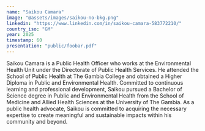 ```yaml
---
name: "Saikou Camara"
image: "@assets/images/saikou-no-bkg.png"
linkedin: "https://www.linkedin.com/in/saikou-camara-583772210/"
country_iso: "GM"
year: 2025
timestamp: 60
presentation: "public/foobar.pdf"
---
```


Saikou Camara is a Public Health Officer who works at the Environmental Health Unit under the Directorate of Public Health Services. He attended the School of Public Health at The Gambia College and obtained a Higher Diploma in Public and Environmental Health. Committed to continuous learning and professional development, Saikou pursued a Bachelor of Science degree in Public and Environmental Health from the School of Medicine and Allied Health Sciences at the University of The Gambia. As a public health advocate, Saikou is committed to acquiring the necessary expertise to create meaningful and sustainable impacts within his community and beyond.

